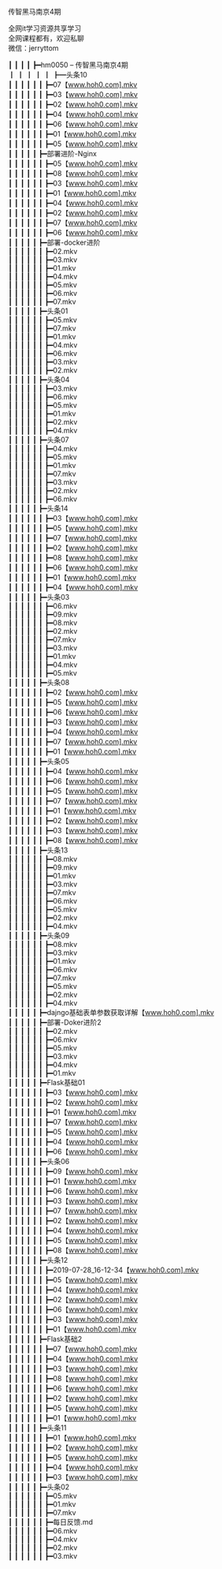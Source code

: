 传智黑马南京4期

全网it学习资源共享学习<br>全网课程都有，欢迎私聊<br>微信：jerryttom<br>

┃ ┃ ┃ ┃ ┣━hm0050 – 传智黑马南京4期<br> ┃ ┃ ┃ ┃ ┃ ┣━头条10<br> ┃ ┃ ┃ ┃ ┃ ┃ ┣━07【www.hoh0.com].mkv<br> ┃ ┃ ┃ ┃ ┃ ┃ ┣━03【www.hoh0.com].mkv<br> ┃ ┃ ┃ ┃ ┃ ┃ ┣━02【www.hoh0.com].mkv<br> ┃ ┃ ┃ ┃ ┃ ┃ ┣━04【www.hoh0.com].mkv<br> ┃ ┃ ┃ ┃ ┃ ┃ ┣━06【www.hoh0.com].mkv<br> ┃ ┃ ┃ ┃ ┃ ┃ ┣━01【www.hoh0.com].mkv<br> ┃ ┃ ┃ ┃ ┃ ┃ ┣━05【www.hoh0.com].mkv<br> ┃ ┃ ┃ ┃ ┃ ┣━部署进阶-Nginx<br> ┃ ┃ ┃ ┃ ┃ ┃ ┣━05【www.hoh0.com].mkv<br> ┃ ┃ ┃ ┃ ┃ ┃ ┣━08【www.hoh0.com].mkv<br> ┃ ┃ ┃ ┃ ┃ ┃ ┣━03【www.hoh0.com].mkv<br> ┃ ┃ ┃ ┃ ┃ ┃ ┣━01【www.hoh0.com].mkv<br> ┃ ┃ ┃ ┃ ┃ ┃ ┣━04【www.hoh0.com].mkv<br> ┃ ┃ ┃ ┃ ┃ ┃ ┣━02【www.hoh0.com].mkv<br> ┃ ┃ ┃ ┃ ┃ ┃ ┣━07【www.hoh0.com].mkv<br> ┃ ┃ ┃ ┃ ┃ ┃ ┣━06【www.hoh0.com].mkv<br> ┃ ┃ ┃ ┃ ┃ ┣━部署-docker进阶<br> ┃ ┃ ┃ ┃ ┃ ┃ ┣━02.mkv<br> ┃ ┃ ┃ ┃ ┃ ┃ ┣━03.mkv<br> ┃ ┃ ┃ ┃ ┃ ┃ ┣━01.mkv<br> ┃ ┃ ┃ ┃ ┃ ┃ ┣━04.mkv<br> ┃ ┃ ┃ ┃ ┃ ┃ ┣━05.mkv<br> ┃ ┃ ┃ ┃ ┃ ┃ ┣━06.mkv<br> ┃ ┃ ┃ ┃ ┃ ┃ ┣━07.mkv<br> ┃ ┃ ┃ ┃ ┃ ┣━头条01<br> ┃ ┃ ┃ ┃ ┃ ┃ ┣━05.mkv<br> ┃ ┃ ┃ ┃ ┃ ┃ ┣━07.mkv<br> ┃ ┃ ┃ ┃ ┃ ┃ ┣━01.mkv<br> ┃ ┃ ┃ ┃ ┃ ┃ ┣━04.mkv<br> ┃ ┃ ┃ ┃ ┃ ┃ ┣━06.mkv<br> ┃ ┃ ┃ ┃ ┃ ┃ ┣━03.mkv<br> ┃ ┃ ┃ ┃ ┃ ┃ ┣━02.mkv<br> ┃ ┃ ┃ ┃ ┃ ┣━头条04<br> ┃ ┃ ┃ ┃ ┃ ┃ ┣━03.mkv<br> ┃ ┃ ┃ ┃ ┃ ┃ ┣━06.mkv<br> ┃ ┃ ┃ ┃ ┃ ┃ ┣━05.mkv<br> ┃ ┃ ┃ ┃ ┃ ┃ ┣━01.mkv<br> ┃ ┃ ┃ ┃ ┃ ┃ ┣━02.mkv<br> ┃ ┃ ┃ ┃ ┃ ┃ ┣━04.mkv<br> ┃ ┃ ┃ ┃ ┃ ┣━头条07<br> ┃ ┃ ┃ ┃ ┃ ┃ ┣━04.mkv<br> ┃ ┃ ┃ ┃ ┃ ┃ ┣━05.mkv<br> ┃ ┃ ┃ ┃ ┃ ┃ ┣━01.mkv<br> ┃ ┃ ┃ ┃ ┃ ┃ ┣━07.mkv<br> ┃ ┃ ┃ ┃ ┃ ┃ ┣━03.mkv<br> ┃ ┃ ┃ ┃ ┃ ┃ ┣━02.mkv<br> ┃ ┃ ┃ ┃ ┃ ┃ ┣━06.mkv<br> ┃ ┃ ┃ ┃ ┃ ┣━头条14<br> ┃ ┃ ┃ ┃ ┃ ┃ ┣━03【www.hoh0.com].mkv<br> ┃ ┃ ┃ ┃ ┃ ┃ ┣━05【www.hoh0.com].mkv<br> ┃ ┃ ┃ ┃ ┃ ┃ ┣━07【www.hoh0.com].mkv<br> ┃ ┃ ┃ ┃ ┃ ┃ ┣━02【www.hoh0.com].mkv<br> ┃ ┃ ┃ ┃ ┃ ┃ ┣━08【www.hoh0.com].mkv<br> ┃ ┃ ┃ ┃ ┃ ┃ ┣━06【www.hoh0.com].mkv<br> ┃ ┃ ┃ ┃ ┃ ┃ ┣━01【www.hoh0.com].mkv<br> ┃ ┃ ┃ ┃ ┃ ┃ ┣━04【www.hoh0.com].mkv<br> ┃ ┃ ┃ ┃ ┃ ┣━头条03<br> ┃ ┃ ┃ ┃ ┃ ┃ ┣━06.mkv<br> ┃ ┃ ┃ ┃ ┃ ┃ ┣━09.mkv<br> ┃ ┃ ┃ ┃ ┃ ┃ ┣━08.mkv<br> ┃ ┃ ┃ ┃ ┃ ┃ ┣━02.mkv<br> ┃ ┃ ┃ ┃ ┃ ┃ ┣━07.mkv<br> ┃ ┃ ┃ ┃ ┃ ┃ ┣━03.mkv<br> ┃ ┃ ┃ ┃ ┃ ┃ ┣━01.mkv<br> ┃ ┃ ┃ ┃ ┃ ┃ ┣━04.mkv<br> ┃ ┃ ┃ ┃ ┃ ┃ ┣━05.mkv<br> ┃ ┃ ┃ ┃ ┃ ┣━头条08<br> ┃ ┃ ┃ ┃ ┃ ┃ ┣━02【www.hoh0.com].mkv<br> ┃ ┃ ┃ ┃ ┃ ┃ ┣━05【www.hoh0.com].mkv<br> ┃ ┃ ┃ ┃ ┃ ┃ ┣━06【www.hoh0.com].mkv<br> ┃ ┃ ┃ ┃ ┃ ┃ ┣━03【www.hoh0.com].mkv<br> ┃ ┃ ┃ ┃ ┃ ┃ ┣━04【www.hoh0.com].mkv<br> ┃ ┃ ┃ ┃ ┃ ┃ ┣━07【www.hoh0.com].mkv<br> ┃ ┃ ┃ ┃ ┃ ┃ ┣━01【www.hoh0.com].mkv<br> ┃ ┃ ┃ ┃ ┃ ┣━头条05<br> ┃ ┃ ┃ ┃ ┃ ┃ ┣━04【www.hoh0.com].mkv<br> ┃ ┃ ┃ ┃ ┃ ┃ ┣━06【www.hoh0.com].mkv<br> ┃ ┃ ┃ ┃ ┃ ┃ ┣━05【www.hoh0.com].mkv<br> ┃ ┃ ┃ ┃ ┃ ┃ ┣━07【www.hoh0.com].mkv<br> ┃ ┃ ┃ ┃ ┃ ┃ ┣━01【www.hoh0.com].mkv<br> ┃ ┃ ┃ ┃ ┃ ┃ ┣━02【www.hoh0.com].mkv<br> ┃ ┃ ┃ ┃ ┃ ┃ ┣━03【www.hoh0.com].mkv<br> ┃ ┃ ┃ ┃ ┃ ┃ ┣━08【www.hoh0.com].mkv<br> ┃ ┃ ┃ ┃ ┃ ┣━头条13<br> ┃ ┃ ┃ ┃ ┃ ┃ ┣━08.mkv<br> ┃ ┃ ┃ ┃ ┃ ┃ ┣━09.mkv<br> ┃ ┃ ┃ ┃ ┃ ┃ ┣━01.mkv<br> ┃ ┃ ┃ ┃ ┃ ┃ ┣━03.mkv<br> ┃ ┃ ┃ ┃ ┃ ┃ ┣━07.mkv<br> ┃ ┃ ┃ ┃ ┃ ┃ ┣━06.mkv<br> ┃ ┃ ┃ ┃ ┃ ┃ ┣━05.mkv<br> ┃ ┃ ┃ ┃ ┃ ┃ ┣━02.mkv<br> ┃ ┃ ┃ ┃ ┃ ┃ ┣━04.mkv<br> ┃ ┃ ┃ ┃ ┃ ┣━头条09<br> ┃ ┃ ┃ ┃ ┃ ┃ ┣━08.mkv<br> ┃ ┃ ┃ ┃ ┃ ┃ ┣━03.mkv<br> ┃ ┃ ┃ ┃ ┃ ┃ ┣━01.mkv<br> ┃ ┃ ┃ ┃ ┃ ┃ ┣━06.mkv<br> ┃ ┃ ┃ ┃ ┃ ┃ ┣━07.mkv<br> ┃ ┃ ┃ ┃ ┃ ┃ ┣━05.mkv<br> ┃ ┃ ┃ ┃ ┃ ┃ ┣━02.mkv<br> ┃ ┃ ┃ ┃ ┃ ┃ ┣━04.mkv<br> ┃ ┃ ┃ ┃ ┃ ┣━dajngo基础表单参数获取详解【www.hoh0.com].mkv<br> ┃ ┃ ┃ ┃ ┃ ┣━部署-Doker进阶2<br> ┃ ┃ ┃ ┃ ┃ ┃ ┣━02.mkv<br> ┃ ┃ ┃ ┃ ┃ ┃ ┣━06.mkv<br> ┃ ┃ ┃ ┃ ┃ ┃ ┣━05.mkv<br> ┃ ┃ ┃ ┃ ┃ ┃ ┣━03.mkv<br> ┃ ┃ ┃ ┃ ┃ ┃ ┣━04.mkv<br> ┃ ┃ ┃ ┃ ┃ ┃ ┣━01.mkv<br> ┃ ┃ ┃ ┃ ┃ ┣━Flask基础01<br> ┃ ┃ ┃ ┃ ┃ ┃ ┣━03【www.hoh0.com].mkv<br> ┃ ┃ ┃ ┃ ┃ ┃ ┣━02【www.hoh0.com].mkv<br> ┃ ┃ ┃ ┃ ┃ ┃ ┣━01【www.hoh0.com].mkv<br> ┃ ┃ ┃ ┃ ┃ ┃ ┣━07【www.hoh0.com].mkv<br> ┃ ┃ ┃ ┃ ┃ ┃ ┣━05【www.hoh0.com].mkv<br> ┃ ┃ ┃ ┃ ┃ ┃ ┣━04【www.hoh0.com].mkv<br> ┃ ┃ ┃ ┃ ┃ ┃ ┣━06【www.hoh0.com].mkv<br> ┃ ┃ ┃ ┃ ┃ ┣━头条06<br> ┃ ┃ ┃ ┃ ┃ ┃ ┣━09【www.hoh0.com].mkv<br> ┃ ┃ ┃ ┃ ┃ ┃ ┣━01【www.hoh0.com].mkv<br> ┃ ┃ ┃ ┃ ┃ ┃ ┣━06【www.hoh0.com].mkv<br> ┃ ┃ ┃ ┃ ┃ ┃ ┣━03【www.hoh0.com].mkv<br> ┃ ┃ ┃ ┃ ┃ ┃ ┣━07【www.hoh0.com].mkv<br> ┃ ┃ ┃ ┃ ┃ ┃ ┣━02【www.hoh0.com].mkv<br> ┃ ┃ ┃ ┃ ┃ ┃ ┣━04【www.hoh0.com].mkv<br> ┃ ┃ ┃ ┃ ┃ ┃ ┣━05【www.hoh0.com].mkv<br> ┃ ┃ ┃ ┃ ┃ ┃ ┣━08【www.hoh0.com].mkv<br> ┃ ┃ ┃ ┃ ┃ ┣━头条12<br> ┃ ┃ ┃ ┃ ┃ ┃ ┣━2019-07-28_16-12-34【www.hoh0.com].mkv<br> ┃ ┃ ┃ ┃ ┃ ┃ ┣━05【www.hoh0.com].mkv<br> ┃ ┃ ┃ ┃ ┃ ┃ ┣━04【www.hoh0.com].mkv<br> ┃ ┃ ┃ ┃ ┃ ┃ ┣━02【www.hoh0.com].mkv<br> ┃ ┃ ┃ ┃ ┃ ┃ ┣━06【www.hoh0.com].mkv<br> ┃ ┃ ┃ ┃ ┃ ┃ ┣━03【www.hoh0.com].mkv<br> ┃ ┃ ┃ ┃ ┃ ┃ ┣━01【www.hoh0.com].mkv<br> ┃ ┃ ┃ ┃ ┃ ┣━Flask基础2<br> ┃ ┃ ┃ ┃ ┃ ┃ ┣━07【www.hoh0.com].mkv<br> ┃ ┃ ┃ ┃ ┃ ┃ ┣━04【www.hoh0.com].mkv<br> ┃ ┃ ┃ ┃ ┃ ┃ ┣━03【www.hoh0.com].mkv<br> ┃ ┃ ┃ ┃ ┃ ┃ ┣━08【www.hoh0.com].mkv<br> ┃ ┃ ┃ ┃ ┃ ┃ ┣━06【www.hoh0.com].mkv<br> ┃ ┃ ┃ ┃ ┃ ┃ ┣━02【www.hoh0.com].mkv<br> ┃ ┃ ┃ ┃ ┃ ┃ ┣━05【www.hoh0.com].mkv<br> ┃ ┃ ┃ ┃ ┃ ┃ ┣━01【www.hoh0.com].mkv<br> ┃ ┃ ┃ ┃ ┃ ┣━头条11<br> ┃ ┃ ┃ ┃ ┃ ┃ ┣━01【www.hoh0.com].mkv<br> ┃ ┃ ┃ ┃ ┃ ┃ ┣━02【www.hoh0.com].mkv<br> ┃ ┃ ┃ ┃ ┃ ┃ ┣━05【www.hoh0.com].mkv<br> ┃ ┃ ┃ ┃ ┃ ┃ ┣━04【www.hoh0.com].mkv<br> ┃ ┃ ┃ ┃ ┃ ┃ ┣━03【www.hoh0.com].mkv<br> ┃ ┃ ┃ ┃ ┃ ┣━头条02<br> ┃ ┃ ┃ ┃ ┃ ┃ ┣━05.mkv<br> ┃ ┃ ┃ ┃ ┃ ┃ ┣━01.mkv<br> ┃ ┃ ┃ ┃ ┃ ┃ ┣━07.mkv<br> ┃ ┃ ┃ ┃ ┃ ┃ ┣━每日反馈.md<br> ┃ ┃ ┃ ┃ ┃ ┃ ┣━06.mkv<br> ┃ ┃ ┃ ┃ ┃ ┃ ┣━04.mkv<br> ┃ ┃ ┃ ┃ ┃ ┃ ┣━02.mkv<br> ┃ ┃ ┃ ┃ ┃ ┃ ┣━03.mkv